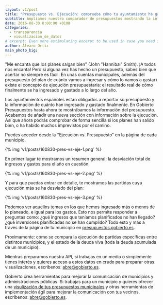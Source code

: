 ```yaml
---
layout: v1/post
title: "Presupuesto vs. Ejecución: comprueba cómo tu ayuntamiento ha gastado realmente el dinero planificado en el presupuesto"
subtitle: Ampliamos nuestro comparador de presupuestos mostrando la información de la ejecución del presupuesto de los municipios de España
date: 2016-08-30 8:00:00 +0100
categories:
  - transparencia
  - visualizacion_de_datos
# excerpt: Even more estimulating excerpt to be used in case you need it.
author: Álvaro Ortiz
main_photo_big:
---
```


"Me encanta que los planes salgan bien" (John "Hannibal" Smith). ¡A todos nos encanta! Pero si alguna vez has hecho un presupuesto, sabes bien que acertar no siempre es fácil. En unas cuentas municipales, además del presupuesto (el plan de cuánto vamos a ingresar y cómo lo vamos a gastar) existe el concepto de ejecución presupuestaria: el resultado real de cómo finalmente se ha ingresado y gastado a lo largo del año.

Los ayuntamientos españoles están obligados a reportar su presupuesto y la información de cuánto han ingresado y gastado finalmente. En Gobierto Presupuestos hasta ahora te mostrábamos la información del presupuesto. Acabamos de añadir una nueva sección con información sobre la ejecución. Así que ahora podrás comprobar de forma sencilla si los planes han salido bien, o ha habido muchos imprevistos por el camino.

Puedes acceder desde la  "Ejecución vs. Presupuesto" en la página de cada municipio.

{% img 'v1/posts/160830-pres-vs-eje-1.png' %}

<div class="separator_short"></div>

En primer lugar te mostramos un resumen general: la desviación total de ingresos y gastos para el año en cuestión.

{% img 'v1/posts/160830-pres-vs-eje-2.png' %}

<div class="separator_short"></div>

Y para que puedas entrar en detalle, te mostramos las partidas cuya ejecución más se ha desviado del plan:

{% img 'v1/posts/160830-pres-vs-eje-3.png' %}

<div class="separator_short"></div>

Podemos ver aquellos temas en los que hemos ingresado más o menos de lo planeado, e igual para los gastos. Esto nos permite responder a preguntas como: ¿qué ingresos que teníamos planificados no han llegado? ¿qué inversiones planificadas no se han cumplido? Todo esto y más a través de la página de tu municipio en <a href="https://presupuestos.gobierto.es">presupuestos.gobierto.es</a>.

Proximamente: cómo se compara la ejecución de partidas específicas entre distintos municipios, y el estado de la deuda viva (toda la deuda acumulada de un municipio).

<div class="separator_short"></div>

Mientras preparamos nuestra API, si trabajas en un medio o simplemente tienes interés y quieres acceso a estos datos en crudo para preparar otras visualizaciones, escribenos: <a href="mailto:abre@gobierto.es">abre@gobierto.es</a>.

<div class="separator_short"></div>

Gobierto crea herramientas para mejorar la comunicación de municipios y administraciones públicas. Si trabajas para un municipio y quieres ofrecer una <a href="/visualizacion_presupuestos_municipales">visulización de tus presupuestos municipales</a> y otras herramientas de implementación ágil para mejorar la comunicación con tus vecinos, escríbenos: <a href="mailto:abre@gobierto.es">abre@gobierto.es</a>.
